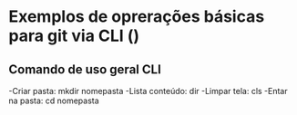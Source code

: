 # Exemplos de oprerações básicas para git via CLI ()

## Comando de uso geral CLI

-Criar pasta: mkdir nomepasta
-Lista conteúdo: dir
-Limpar tela: cls
-Entar na pasta: cd nomepasta